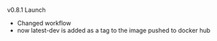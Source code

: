 v0.8.1 Launch
- Changed workflow
 - now latest-dev is added as a tag to the image pushed to docker hub
